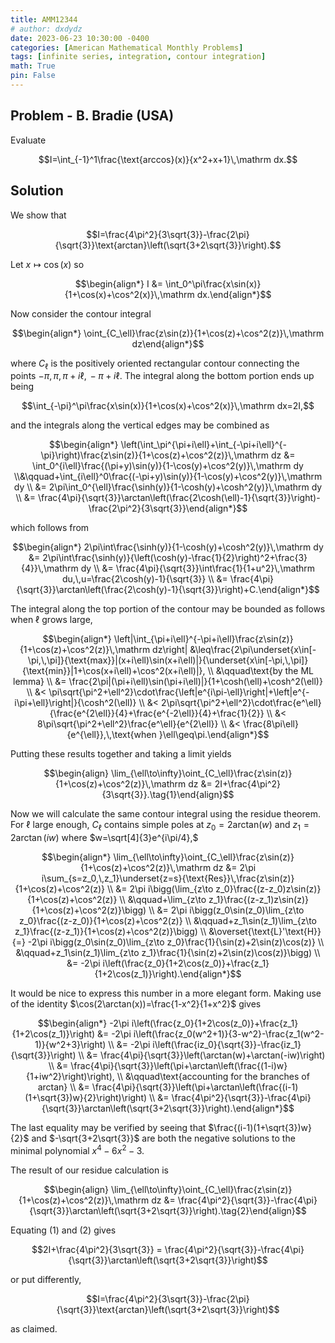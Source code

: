 ```yaml
---
title: AMM12344
# author: dxdydz
date: 2023-06-23 10:30:00 -0400
categories: [American Mathematical Monthly Problems]
tags: [infinite series, integration, contour integration]
math: True
pin: False
---
```


## Problem - B. Bradie (USA)

Evaluate

$$I=\int_{-1}^1\frac{\text{arccos}(x)}{x^2+x+1}\,\mathrm dx.$$

## Solution

We show that

$$I=\frac{4\pi^2}{3\sqrt{3}}-\frac{2\pi}{\sqrt{3}}\text{arctan}\left(\sqrt{3+2\sqrt{3}}\right).$$

Let $x\mapsto\cos(x)$ so

$$\begin{align*}    I &= \int_0^\pi\frac{x\sin(x)}{1+\cos(x)+\cos^2(x)}\,\mathrm dx.\end{align*}$$

Now consider the contour integral

$$\begin{align*}    \oint_{C_\ell}\frac{z\sin(z)}{1+\cos(z)+\cos^2(z)}\,\mathrm dz\end{align*}$$

where $C_\ell$ is the positively oriented rectangular contour connecting the points $-\pi,\,\pi,\,\pi+i\ell,\,-\pi+i\ell$. The integral along the bottom portion ends up being

$$\int_{-\pi}^\pi\frac{x\sin(x)}{1+\cos(x)+\cos^2(x)}\,\mathrm dx=2I,$$

and the integrals along the vertical edges may be combined as

$$\begin{align*}    \left(\int_\pi^{\pi+i\ell}+\int_{-\pi+i\ell}^{-\pi}\right)\frac{z\sin(z)}{1+\cos(z)+\cos^2(z)}\,\mathrm dz &= \int_0^{i\ell}\frac{(\pi+y)\sin(y)}{1-\cos(y)+\cos^2(y)}\,\mathrm dy \\&\qquad+\int_{i\ell}^0\frac{(-\pi+y)\sin(y)}{1-\cos(y)+\cos^2(y)}\,\mathrm dy \\    &= 2\pi\int_0^{\ell}\frac{\sinh(y)}{1-\cosh(y)+\cosh^2(y)}\,\mathrm dy \\    &= \frac{4\pi}{\sqrt{3}}\arctan\left(\frac{2\cosh(\ell)-1}{\sqrt{3}}\right)-\frac{2\pi^2}{3\sqrt{3}}\end{align*}$$

which follows from

$$\begin{align*}    2\pi\int\frac{\sinh(y)}{1-\cosh(y)+\cosh^2(y)}\,\mathrm dy &= 2\pi\int\frac{\sinh(y)}{\left(\cosh(y)-\frac{1}{2}\right)^2+\frac{3}{4}}\,\mathrm dy \\    &= \frac{4\pi}{\sqrt{3}}\int\frac{1}{1+u^2}\,\mathrm du,\,u=\frac{2\cosh(y)-1}{\sqrt{3}} \\    &= \frac{4\pi}{\sqrt{3}}\arctan\left(\frac{2\cosh(y)-1}{\sqrt{3}}\right)+C.\end{align*}$$

The integral along the top portion of the contour may be bounded as follows when $\ell$ grows large,

$$\begin{align*}    \left|\int_{\pi+i\ell}^{-\pi+i\ell}\frac{z\sin(z)}{1+\cos(z)+\cos^2(z)}\,\mathrm dz\right| &\leq\frac{2\pi\underset{x\in[-\pi,\,\pi]}{\text{max}}|(x+i\ell)\sin(x+i\ell)|}{\underset{x\in[-\pi,\,\pi]}{\text{min}}|1+\cos(x+i\ell)+\cos^2(x+i\ell)|}, \\    &\qquad\text{by the ML lemma} \\    &= \frac{2\pi|(\pi+i\ell)\sin(\pi+i\ell)|}{1+\cosh(\ell)+\cosh^2(\ell)} \\    &< \pi\sqrt{\pi^2+\ell^2}\cdot\frac{\left|e^{i\pi-\ell}\right|+\left|e^{-i\pi+\ell}\right|}{\cosh^2(\ell)} \\    &< 2\pi\sqrt{\pi^2+\ell^2}\cdot\frac{e^\ell}{\frac{e^{2\ell}}{4}+\frac{e^{-2\ell}}{4}+\frac{1}{2}} \\    &< 8\pi\sqrt{\pi^2+\ell^2}\frac{e^\ell}{e^{2\ell}} \\    &< \frac{8\pi\ell}{e^{\ell}},\,\text{when }\ell\geq\pi.\end{align*}$$

Putting these results together and taking a limit yields

$$\begin{align}    \lim_{\ell\to\infty}\oint_{C_\ell}\frac{z\sin(z)}{1+\cos(z)+\cos^2(z)}\,\mathrm dz &= 2I+\frac{4\pi^2}{3\sqrt{3}}.\tag{1}\end{align}$$

Now we will calculate the same contour integral using the residue theorem. For $\ell$ large enough, $C_\ell$ contains simple poles at $z_0=2\text{arctan}(w)$ and $z_1=2\arctan(iw)$ where $w=\sqrt[4]{3}e^{i\pi/4},$

$$\begin{align*}    \lim_{\ell\to\infty}\oint_{C_\ell}\frac{z\sin(z)}{1+\cos(z)+\cos^2(z)}\,\mathrm dz &= 2\pi i\sum_{s=z_0,\,z_1}\underset{z=s}{\text{Res}}\,\frac{z\sin(z)}{1+\cos(z)+\cos^2(z)} \\    &= 2\pi i\bigg(\lim_{z\to z_0}\frac{(z-z_0)z\sin(z)}{1+\cos(z)+\cos^2(z)} \\    &\qquad+\lim_{z\to z_1}\frac{(z-z_1)z\sin(z)}{1+\cos(z)+\cos^2(z)}\bigg) \\    &= 2\pi i\bigg(z_0\sin(z_0)\lim_{z\to z_0}\frac{(z-z_0)}{1+\cos(z)+\cos^2(z)} \\    &\qquad+z_1\sin(z_1)\lim_{z\to z_1}\frac{(z-z_1)}{1+\cos(z)+\cos^2(z)}\bigg) \\    &\overset{\text{L}'\text{H}}{=} -2\pi i\bigg(z_0\sin(z_0)\lim_{z\to z_0}\frac{1}{\sin(z)+2\sin(z)\cos(z)} \\    &\qquad+z_1\sin(z_1)\lim_{z\to z_1}\frac{1}{\sin(z)+2\sin(z)\cos(z)}\bigg) \\    &= -2\pi i\left(\frac{z_0}{1+2\cos(z_0)}+\frac{z_1}{1+2\cos(z_1)}\right).\end{align*}$$

It would be nice to express this number in a more elegant form. Making use of the identity $\cos(2\arctan(x))=\frac{1-x^2}{1+x^2}$ gives

$$\begin{align*}    -2\pi i\left(\frac{z_0}{1+2\cos(z_0)}+\frac{z_1}{1+2\cos(z_1)}\right) &= -2\pi i\left(\frac{z_0(w^2+1)}{3-w^2}-\frac{z_1(w^2-1)}{w^2+3}\right) \\    &= -2\pi i\left(\frac{iz_0}{\sqrt{3}}-\frac{iz_1}{\sqrt{3}}\right) \\    &= \frac{4\pi}{\sqrt{3}}\left(\arctan(w)+\arctan(-iw)\right) \\    &= \frac{4\pi}{\sqrt{3}}\left(\pi+\arctan\left(\frac{(1-i)w}{1+iw^2}\right)\right), \\    &\qquad\text{accounting for the branches of arctan} \\    &= \frac{4\pi}{\sqrt{3}}\left(\pi+\arctan\left(\frac{(i-1)(1+\sqrt{3})w}{2}\right)\right) \\    &= \frac{4\pi^2}{\sqrt{3}}-\frac{4\pi}{\sqrt{3}}\arctan\left(\sqrt{3+2\sqrt{3}}\right).\end{align*}$$

The last equality may be verified by seeing that $\frac{(i-1)(1+\sqrt{3})w}{2}$ and $-\sqrt{3+2\sqrt{3}}$ are both the negative solutions to the minimal polynomial $x^4-6x^2-3$.

The result of our residue calculation is

$$\begin{align}    \lim_{\ell\to\infty}\oint_{C_\ell}\frac{z\sin(z)}{1+\cos(z)+\cos^2(z)}\,\mathrm dz &= \frac{4\pi^2}{\sqrt{3}}-\frac{4\pi}{\sqrt{3}}\arctan\left(\sqrt{3+2\sqrt{3}}\right).\tag{2}\end{align}$$

Equating $(1)$ and $(2)$ gives

$$2I+\frac{4\pi^2}{3\sqrt{3}} = \frac{4\pi^2}{\sqrt{3}}-\frac{4\pi}{\sqrt{3}}\arctan\left(\sqrt{3+2\sqrt{3}}\right)$$

or put differently,

$$I=\frac{4\pi^2}{3\sqrt{3}}-\frac{2\pi}{\sqrt{3}}\text{arctan}\left(\sqrt{3+2\sqrt{3}}\right)$$

as claimed.